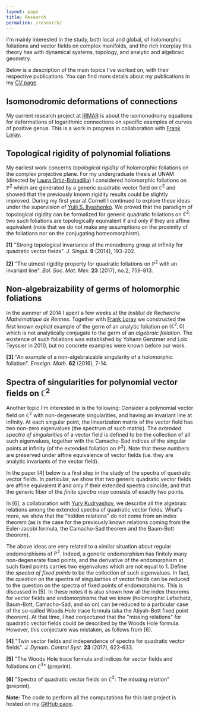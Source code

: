 ```yaml
---
layout: page
title: Research
permalink: /research/
---
```


I'm mainly interested in the study, both local and global, of holomorphic foliations and vector fields on complex manifolds, and the rich interplay this theory has with dynamical systems, topology, and analytic and algebraic geometry. 

Below is a description of the main topics I've worked on, with their respective publications. You can find more details about my publications in my [CV page](/cv/).


## Isomonodromic deformations of connections

My current research project at [IRMAR](http://irmar.univ-rennes1.fr/english/) is about the isomonodromy equations for deformations of logarithmic connections on specific examples of curves of positive genus. This is a work in progress in collaboration with [Frank Loray](http://perso.univ-rennes1.fr/frank.loray/).


## Topological rigidity of polynomial foliations

My earliest work concerns _topological rigidity_ of holomorphic foliations on the complex projective plane. For my undergraduate thesis at UNAM (directed by [Laura Ortiz-Bobadilla](http://www.matem.unam.mx/fsd/laura)) I considered holomorphic foliations on $\mathbb{P}^2$ which are generated by a generic quadratic vector field on $\mathbb{C}^2$ and showed that the previously known rigidity results could be slightly improved.  During my first year at Cornell I continued to explore these ideas under the supervision of [Yulij S. Ilyashenko](https://www.math.cornell.edu/m/People/Faculty/ilyashenko). We proved that the paradigm of topological rigidity can be formalized for generic quadratic foliations on $\mathbb{C}^2$: two such foliations are topologically equivalent if and only if they are affine equivalent (note that we do not make any assumptions on the proximity of the foliations nor on the conjugating homeomorphism).

**[1]** "Strong topological invariance of the monodromy group at infinity for quadratic vector fields". _J. Singul._ **9** (2014), 193-202.

**[2]** "The utmost rigidity property for quadratic foliations on $\mathbb{P}^2$ with an invariant line". _Bol. Soc. Mat. Mex._ **23** (2017), no.2, 759-813.


## Non-algebraizability of germs of holomorphic foliations

In the summer of 2014 I spent a few weeks at the _Institut de Recherche Mathématique de Rennes_. Together with [Frank Loray](http://perso.univ-rennes1.fr/frank.loray/) we constructed the first known explicit example of the germ of an analytic foliation on $(\mathbb{C}^2,0)$ which is not analytically conjugate to the germ of an _algebraic foliation_. The existence of such foliations was established by Yohann Genzmer and Loïc Teyssier in 2010, but no concrete examples were known before our work.

**[3]** "An example of a non-algebraizable singularity of a holomorphic foliation".  _Enseign. Math._ **62** (2016), 7-14.


## Spectra of singularities for polynomial vector fields on $\mathbb{C}^2$

Another topic I'm interested in is the following: Consider a polynomial vector field on $\mathbb{C}^2$ with non-degenerate singularities, and having an invariant line at infinity. At each singular point, the linearization matrix of the vector field has two non-zero eigenvalues (the spectrum of such matrix).  The _extended spectra of singularities_ of a vector field is defined to be the collection of all such eigenvalues, together with the Camacho-Sad indices of the singular points at infinity (of the extended foliation on $\mathbb{P}^2$). Note that these numbers are preserved under affine equivalence of vector fields (i.e. they are analytic invariants of the vector field).

In the paper [4] below is a first step in the study of the spectra of quadratic vector fields. In particular, we show that two generic quadratic vector fields are affine equivalent if and only if their extended spectra coincide, and that the generic fiber of the _finite spectra map_ consists of exactly two points.

In [6], a collaboration with [Yury Kudryashov](https://www.math.cornell.edu/m/People/bynetid/ik333), we describe all the algebraic relations among the extended spectra of quadratic vector fields. What's more, we show that the "hidden relations" do not come from an index theorem (as is the case for the previously known relations coming from the Euler-Jacobi formula, the Camacho-Sad theorem and the Baum-Bott theorem).

The above ideas are very related to a similar situation about regular endomorphisms of $\mathbb{P}^2$. Indeed, a generic endomorphism has finitely many non-degenerate fixed points, and the derivative of the endomorphism at such fixed points carries two eigenvalues which are not equal to 1. Define the _spectra of fixed points_ to be the collection of such eigenvalues. In fact, the question on the spectra of singularities of vector fields can be reduced to the question on the spectra of fixed points of endomorphisms. This is discussed in [5]. In these notes it is also shown how all the index theorems for vector fields and endomorphisms that we know (holomorphic Lefschetz, Baum-Bott, Camacho-Sad, and so on) can be reduced to a particular case of the so-called Woods Hole trace formula (aka the Atiyah-Bott fixed point theorem). At that time, I had conjectured that the "missing relations" for quadratic vector fields could be described by the Woods Hole formula. However, this conjecture was mistaken, as follows from [6].

**[4]** "Twin vector fields and independence of spectra for quadratic vector fields".  _J. Dynam. Control Syst._ **23** (2017), 623-633.

**[5]** "The Woods Hole trace formula and indices for vector fields and foliations on $\mathbb{C}^2$" (preprint).

**[6]** "Spectra of quadratic vector fields on $\mathbb{C}^2$: The missing relation" (preprint).

**Note:** The code to perform all the computations for this last project is hosted on my [GitHub page](https://github.com/valentermz).

&nbsp;

&nbsp;
